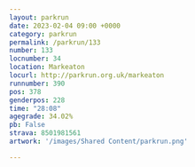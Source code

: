 ```yaml
---
layout: parkrun
date: 2023-02-04 09:00 +0000
category: parkrun
permalink: /parkrun/133
number: 133
locnumber: 34
location: Markeaton
locurl: http://parkrun.org.uk/markeaton
runnumber: 390
pos: 378
genderpos: 228
time: "28:08"
agegrade: 34.02%
pb: False
strava: 8501981561
artwork: '/images/Shared Content/parkrun.png'

---
```


